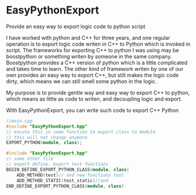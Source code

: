 # EasyPythonExport
Provide an easy way to export logic code to python script

I have worked with python and C++ for three years, and one regular operation is
to export logic code writen in C++ to Python which is invoked in script. The 
frameworks for exporting C++ to python I was using may be boostpython or something
writen by someone in the same company. Boostpython provides a C++ version of python
which is a little complicated and takes time to learn. The other kind of framework
writen by one of our own provides an easy way to export C++, but still makes the logic
code dirty, which means we can still smell some python in the logic.

My purpose is to provide gentle way and easy way to export C++ to python, which means
as little as code to writen, and decoupling logic and export.

With EasyPythonExport, you can write such code to export C++ Python


```C++
//main.cpp
#include "EasyPythonExport.hpp"
// excute this in some function to export class to module
// this will not change anymore
EXPORT_PYTHON(module, class);
```

```C++
#include "EasyPythonExport.hpp"
// some other file
// export define. export test functions
BEGIN_DEFINE_EXPORT_PYTHON_CLASS(module, class)
	ADD_METHOD(test)// and new functions test
	ADD_METHOD_STATIC(test_static)//and
END_DEFINE_EXPORT_PYTHON_CLASS(module, class)
```

